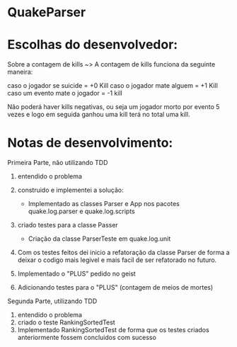 QuakeParser
===========

Escolhas do desenvolvedor:
=======

Sobre a contagem de kills ~> A contagem de kills funciona da seguinte maneira: 

caso o jogador se suicide = +0 Kill
caso o jogador mate alguem = +1 Kill
caso um evento mate o jogador = -1 kill

Não poderá haver kills negativas, ou seja um jogador morto por evento 5 vezes e logo em seguida ganhou uma kill terá no total uma kill.
 

Notas de desenvolvimento:
======

Primeira Parte, não utilizando TDD

1) entendido o problema
2) construido e implementei a solução:
	- Implementado as classes Parser e App nos pacotes quake.log.parser
	e quake.log.scripts

3) criado testes para a classe Passer
	- Criação da classe ParserTeste em quake.log.unit

4) Com os testes feitos dei inicio a refatoração da classe Parser de forma a deixar o codigo mais legivel
e mais facil de ser refatorado no futuro.

5) Implementado o "PLUS" pedido no geist

6) Adicionando testes para o "PLUS" (contagem de meios de mortes)

Segunda Parte, utilizando TDD

1) entendido o problema
2) criado o teste RankingSortedTest
3) Implementado RankingSortedTest de forma que os testes criados anteriormente fossem concluidos com sucesso
